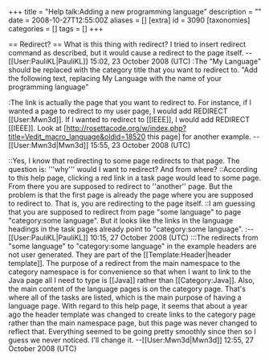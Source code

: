 +++
title = "Help talk:Adding a new programming language"
description = ""
date = 2008-10-27T12:55:00Z
aliases = []
[extra]
id = 3090
[taxonomies]
categories = []
tags = []
+++

== Redirect? ==
What is this thing with redirect? I tried to insert redirect command as described, but it would cause a redirect to the page itself.
--[[User:PauliKL|PauliKL]] 15:02, 23 October 2008 (UTC)
:The "My Language" should be replaced with the category title that you want to redirect to. "Add the following text, replacing My Language with the name of your programming language"

:The link is actually the page that you want to redirect to. For instance, if I wanted a page to redirect to my user page, I would add <nowiki>REDIRECT [[User:Mwn3d]]</nowiki>. If I wanted to redirect to [[IEEE]], I would add <nowiki>REDIRECT [[IEEE]]</nowiki>. Look at [http://rosettacode.org/w/index.php?title=Vedit_macro_language&oldid=18520 this page] for another example. --[[User:Mwn3d|Mwn3d]] 15:55, 23 October 2008 (UTC)

::Yes, I know that redirecting to some page redirects to that page. The question is: '''why''' would I want to redirect? And from where?
::According to this help page, clicking a red link in a task page would lead to some page. From there you are supposed to redirect to ''another'' page. But the problem is that the first page is already the page where you are supposed to redirect to. That is, you are redirecting to the page itself.
::I am guessing that you are supposed to redirect from page "some language" to page "category:some language". But it looks like the links in the language headings in the task pages already point to "category:some language".
:--[[User:PauliKL|PauliKL]] 10:15, 27 October 2008 (UTC)
:::The redirects from "some language" to "category:some language" in the example headers are not user generated. They are part of the [[Template:Header|header template]]. The purpose of a redirect from the main namespace to the category namespace is for convenience so that when I want to link to the Java page all I need to type is <nowiki>[[Java]] rather than [[Category:Java]]</nowiki>. Also, the main content of the language pages is on the category page. That's where all of the tasks are listed, which is the main purpose of having a language page. With regard to this help page, it seems that about a year ago the header template was changed to create links to the category page rather than the main namespace page, but this page was never changed to reflect that. Everything seemed to be going pretty smoothly since then so I guess we never noticed. I'll change it. --[[User:Mwn3d|Mwn3d]] 12:55, 27 October 2008 (UTC)
